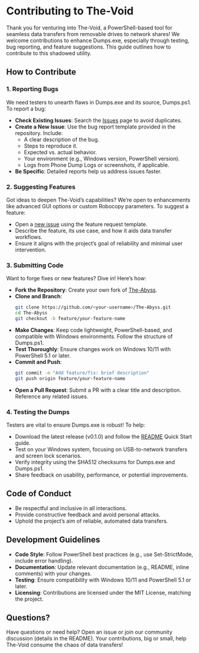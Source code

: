 # Contributing to The-Void

Thank you for venturing into The-Void, a PowerShell-based tool for seamless data transfers from removable drives to network shares! We welcome contributions to enhance Dumps.exe, especially through testing, bug reporting, and feature suggestions. This guide outlines how to contribute to this shadowed utility.

## How to Contribute

### 1. Reporting Bugs

We need testers to unearth flaws in Dumps.exe and its source, Dumps.ps1. To report a bug:

- **Check Existing Issues**: Search the [Issues](https://github.com/LordSodomiser/The-Void/issues) page to avoid duplicates.
- **Create a New Issue**: Use the bug report template provided in the repository. Include:
  - A clear description of the bug.
  - Steps to reproduce it.
  - Expected vs. actual behavior.
  - Your environment (e.g., Windows version, PowerShell version).
  - Logs from Phone Dump Logs or screenshots, if applicable.
- **Be Specific**: Detailed reports help us address issues faster.

### 2. Suggesting Features

Got ideas to deepen The-Void’s capabilities? We’re open to enhancements like advanced GUI options or custom Robocopy parameters. To suggest a feature:

- Open a [new issue](https://github.com/LordSodomiser/The-Void/issues) using the feature request template.
- Describe the feature, its use case, and how it aids data transfer workflows.
- Ensure it aligns with the project’s goal of reliability and minimal user intervention.

### 3. Submitting Code

Want to forge fixes or new features? Dive in! Here’s how:

- **Fork the Repository**: Create your own fork of [The-Abyss](https://github.com/LordSodomiser/The-Void).
- **Clone and Branch**:
  ```bash
  git clone https://github.com/<your-username>/The-Abyss.git
  cd The-Abyss
  git checkout -b feature/your-feature-name
  ```
- **Make Changes**: Keep code lightweight, PowerShell-based, and compatible with Windows environments. Follow the structure of Dumps.ps1.
- **Test Thoroughly**: Ensure changes work on Windows 10/11 with PowerShell 5.1 or later.
- **Commit and Push**:
  ```bash
  git commit -m "Add feature/fix: brief description"
  git push origin feature/your-feature-name
  ```
- **Open a Pull Request**: Submit a PR with a clear title and description. Reference any related issues.

### 4. Testing the Dumps

Testers are vital to ensure Dumps.exe is robust! To help:

- Download the latest release (v0.1.0) and follow the [README](README.md) Quick Start guide.
- Test on your Windows system, focusing on USB-to-network transfers and screen lock scenarios.
- Verify integrity using the SHA512 checksums for Dumps.exe and Dumps.ps1.
- Share feedback on usability, performance, or potential improvements.

## Code of Conduct

- Be respectful and inclusive in all interactions.
- Provide constructive feedback and avoid personal attacks.
- Uphold the project’s aim of reliable, automated data transfers.

## Development Guidelines

- **Code Style**: Follow PowerShell best practices (e.g., use Set-StrictMode, include error handling).
- **Documentation**: Update relevant documentation (e.g., README, inline comments) with your changes.
- **Testing**: Ensure compatibility with Windows 10/11 and PowerShell 5.1 or later.
- **Licensing**: Contributions are licensed under the MIT License, matching the project.

## Questions?

Have questions or need help? Open an issue or join our community discussion (details in the README). Your contributions, big or small, help The-Void consume the chaos of data transfers!
